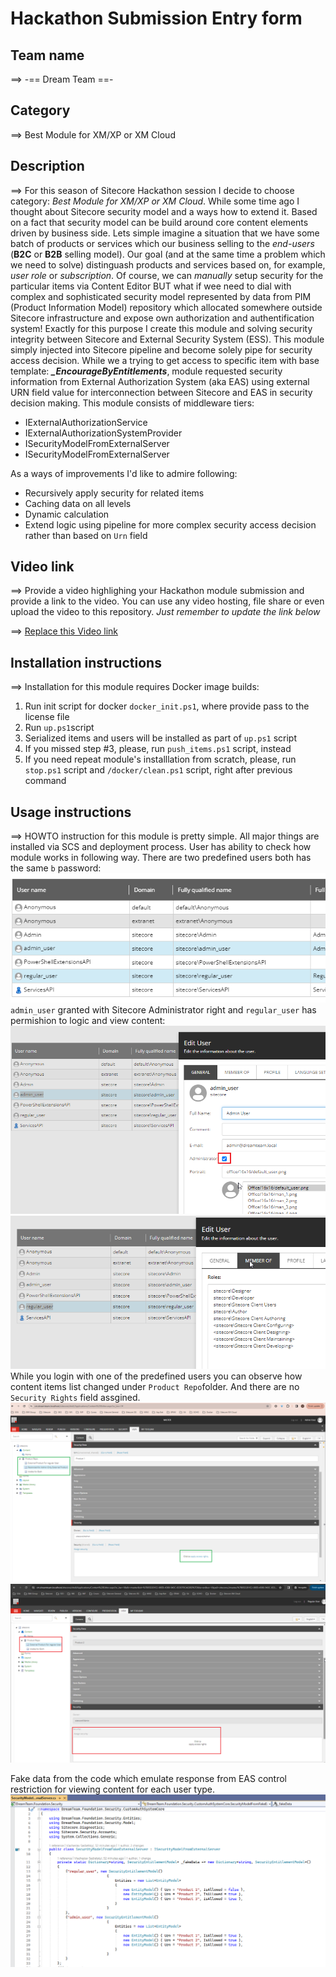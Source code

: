 
# Hackathon Submission Entry form

## Team name
⟹ -== Dream Team ==-

## Category
⟹ Best Module for XM/XP or XM Cloud

## Description
⟹ For this season of Sitecore Hackathon session I decide to choose category: *Best Module for XM/XP or XM Cloud*. While some time ago I thought about Sitecore security model and a ways how to extend it. Based on a fact that security model can be build around core content elements driven by business side. 
Lets simple imagine a situation that we have some batch of products or services which our business selling to the *end-users* (**B2C** or **B2B** selling model). Our goal (and at the same time a problem which we need to solve) distinguash products and services based on, for example, *user role* or *subscription*.
Of course, we can *manually* setup security for the particular items via Content Editor BUT what if wee need to dial with complex and sophisticated security model represented by data from PIM (Product Information Model) repository which allocated somewhere outside Sitecore infrastructure and expose own authorization and authentification system! Exactly for this purpose I create this module and solving security integrity between Sitecore and External Security System (ESS).
This module simply injected into Sitecore <authorization> pipeline and become solely pipe for security access decision. While we a trying to get access to specific item with base template: ***_EncourageByEntitlements***, module requested security information from External Authorization System (aka EAS) using external URN field value for interconnection between Sitecore and EAS in security decision making. 
This module consists of middleware tiers:
 - IExternalAuthorizationService
 - IExternalAuthorizationSystemProvider
 - ISecurityModelFromExternalServer
 - ISecurityModelFromExternalServer

As a ways of improvements I'd like to admire following:
 - Recursively apply security for related items
 - Caching data on all levels
 - Dynamic calculation
 - Extend logic using pipeline for more complex security access decision rather than based on `Urn` field


## Video link
⟹ Provide a video highlighing your Hackathon module submission and provide a link to the video. You can use any video hosting, file share or even upload the video to this repository. _Just remember to update the link below_

⟹ [Replace this Video link](#video-link)

## Installation instructions
⟹ Installation for this module requires Docker image builds:

 1. Run init script for docker `docker_init.ps1`, where provide pass to the license file
 2. Run `up.ps1`script
 3. Serialized items and users will be installed as part of `up.ps1` script
 4. If you missed step #3, please, run `push_items.ps1` script, instead
 5. If you need repeat module's installlation from scratch, please, run `stop.ps1` script and `/docker/clean.ps1` script, right after previous command

## Usage instructions
⟹ HOWTO instruction for this module is pretty simple. All major things are installed via SCS and deployment process. 
User has ability to check how module works in following way. There are two predefined users both has the same `b` password:
![Predefined Users](docs/images/predefined_users.png?raw=true "Predefined Users")
`admin_user` granted with Sitecore Administrator right and `regular_user` has permishion to logic and view content:
![Admin User](docs/images/admin_user.png?raw=true "Admin User")
![Regular User](docs/images/regular_user.png?raw=true "Regular User")
While you login with one of the predefined users you can observe how content items list changed under `Product Repo`folder. And there are no `Security Rights` field assgined. 
![Admin User View](docs/images/admin_user_view.png?raw=true "Admin User View")
![Regular User View](docs/images/regular_user_view.png?raw=true "Regular User View")

Fake data from the code which emulate response from EAS control restriction for viewing content for each user type.
![Regular User View](docs/images/fake_data_from_EAS.png?raw=true "Regular User View")
